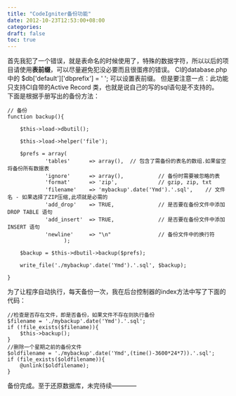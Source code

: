 ```yaml
---
title: "CodeIgniter备份功能"
date: 2012-10-23T12:53:00+08:00
categories: 
draft: false
toc: true
---
```


首先我犯了一个错误，就是表命名的时候使用了，特殊的数据字符，所以以后的项目请使用**表前缀**，可以尽量避免犯没必要而且很蛋疼的错误。 CI的database.php中的 $db['default']['dbprefix'] = ' '; 可以设置表前缀。 但是要注意一点：此功能只支持CI自带的Active Record 类，也就是说自己的写的sql语句是不支持的。   下面是根据手册写出的备份方法： 
    
    
    // 备份
    function backup(){
    
    	$this->load->dbutil();
    
    	$this->load->helper('file');
    
    	$prefs = array(
    			'tables'      => array(),  // 包含了需备份的表名的数组.如果留空将备份所有数据表
    			'ignore'      => array(),           // 备份时需要被忽略的表
    			'format'      => 'zip',             // gzip, zip, txt
    			'filename'    => 'mybackup'.date('Ymd').'.sql',    // 文件名 - 如果选择了ZIP压缩,此项就是必需的
    			'add_drop'    => TRUE,              // 是否要在备份文件中添加 DROP TABLE 语句
    			'add_insert'  => TRUE,              // 是否要在备份文件中添加 INSERT 语句
    			'newline'     => "\n"               // 备份文件中的换行符
    				  );
    
    	$backup = $this->dbutil->backup($prefs);
    
    	write_file('./mybackup'.date('Ymd').'.sql', $backup); 
    
    }

为了让程序自动执行，每天备份一次，我在后台控制器的index方法中写了下面的代码： 
    
    
    //检查是否存在文件，即是否备份，如果文件不存在则执行备份			
    $filename = './mybackup'.date('Ymd').'.sql';
    if (!file_exists($filename)){
    	$this->backup();
    }
    //删除一个星期之前的备份文件
    $oldfilename = './mybackup'.date('Ymd',(time()-3600*24*7)).'.sql';
    if (file_exists($oldfilename)){
    	@unlink($oldfilename);
    }

备份完成。至于还原数据库，未完待续————
